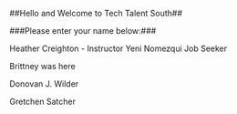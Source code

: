 ##Hello and Welcome to Tech Talent South##

###Please enter your name below:###


Heather Creighton - Instructor
Yeni Nomezqui Job Seeker




Brittney was here



Donovan J. Wilder


Gretchen Satcher


